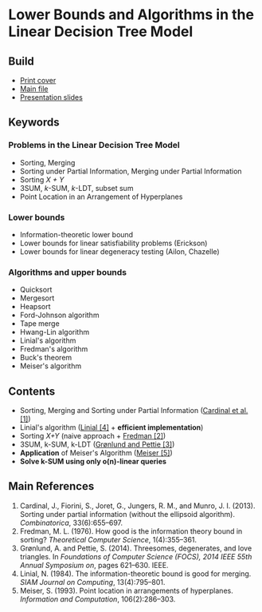 # Lower Bounds and Algorithms in the Linear Decision Tree Model

## Build

  - [Print cover](https://ipfs.c.ovfefe.cf/ipfs/QmNgBre5P1EzNGxgDtdrAjNivWYu2Uy8D1fUXoJmrWUQMC)
  - [Main file](https://ipfs.c.ovfefe.cf/ipfs/QmeBB2gqCXmwem9MExNBnP8WhzBdodNFvvA4VQW6bhiy2y)
  - [Presentation slides](https://ipfs.c.ovfefe.cf/ipfs/QmTVLs4XYRxBDKvUsL8SUkwPABj2mQ8HDXyxyFCoTscBsf)

## Keywords

### Problems in the Linear Decision Tree Model

  - Sorting, Merging
  - Sorting under Partial Information, Merging under Partial Information
  - Sorting *X + Y*
  - 3SUM, *k*-SUM, *k*-LDT, subset sum
  - Point Location in an Arrangement of Hyperplanes

### Lower bounds

  - Information-theoretic lower bound
  - Lower bounds for linear satisfiability problems (Erickson)
  - Lower bounds for linear degeneracy testing (Ailon, Chazelle)

### Algorithms and upper bounds

  - Quicksort
  - Mergesort
  - Heapsort
  - Ford-Johnson algorithm
  - Tape merge
  - Hwang-Lin algorithm
  - Linial's algorithm
  - Fredman's algorithm
  - Buck's theorem
  - Meiser's algorithm

## Contents

  - Sorting, Merging and Sorting under Partial Information ([Cardinal et al. [1]](#main-references))
  - Linial's algorithm ([Linial [4]](#main-references) + **efficient implementation**)
  - Sorting *X+Y* (naive approach + [Fredman [2]](#main-references))
  - 3SUM, k-SUM, k-LDT ([Grønlund and Pettie [3]](#main-references))
  - **Application** of Meiser's Algorithm ([Meiser [5]](#main-references))
  - **Solve k-SUM using only o(n)-linear queries**

## Main References

  1. Cardinal, J., Fiorini, S., Joret, G., Jungers, R. M., and Munro, J. I.
(2013). Sorting under partial information (without the ellipsoid algorithm).
*Combinatorica*, 33(6):655–697.
  2. Fredman, M. L. (1976). How good is the information theory bound in
sorting? *Theoretical Computer Science*, 1(4):355–361.
  3. Grønlund, A. and Pettie, S. (2014). Threesomes, degenerates, and love
triangles. In *Foundations of Computer Science (FOCS), 2014 IEEE 55th
Annual Symposium on*, pages 621–630. IEEE.
  4. Linial, N. (1984). The information-theoretic bound is good for merging.
*SIAM Journal on Computing*, 13(4):795–801.
  5. Meiser, S. (1993). Point location in arrangements of hyperplanes.
*Information and Computation*, 106(2):286–303.
